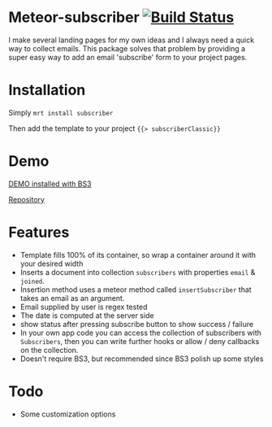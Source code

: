 Meteor-subscriber [![Build Status](https://travis-ci.org/geekyme/meteor-subscriber.png?branch=master)](https://travis-ci.org/geekyme/meteor-subscriber)
=====

I make several landing pages for my own ideas and I always need a quick way to collect emails. This package solves that problem by providing a super easy way to add an email 'subscribe' form to your project pages. 

Installation
====
Simply 
```mrt install subscriber```

Then add the template to your project
```{{> subscriberClassic}}```

Demo
====
[DEMO installed with BS3](https://subscriber.meteor.com/)

[Repository](https://github.com/geekyme/meteor-subscriber-demo)

Features
====
* Template fills 100% of its container, so wrap a container around it with your desired width
* Inserts a document into collection ```subscribers``` with properties ```email``` & ```joined```. 
* Insertion method uses a meteor method called ```insertSubscriber``` that takes an email as an argument. 
* Email supplied by user is regex tested
* The date is computed at the server side
* show status after pressing subscribe button to show success / failure
* In your own app code you can access the collection of subscribers with ```Subscribers```, then you can write further hooks or allow / deny callbacks on the collection.
* Doesn't require BS3, but recommended since BS3 polish up some styles

Todo
====
* Some customization options